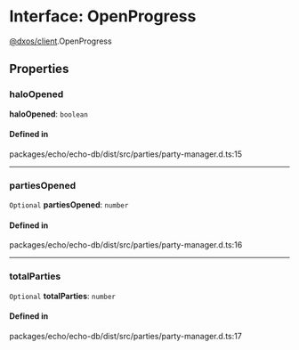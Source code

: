# Interface: OpenProgress

[@dxos/client](../modules/dxos_client.md).OpenProgress

## Properties

### haloOpened

 **haloOpened**: `boolean`

#### Defined in

packages/echo/echo-db/dist/src/parties/party-manager.d.ts:15

___

### partiesOpened

 `Optional` **partiesOpened**: `number`

#### Defined in

packages/echo/echo-db/dist/src/parties/party-manager.d.ts:16

___

### totalParties

 `Optional` **totalParties**: `number`

#### Defined in

packages/echo/echo-db/dist/src/parties/party-manager.d.ts:17

